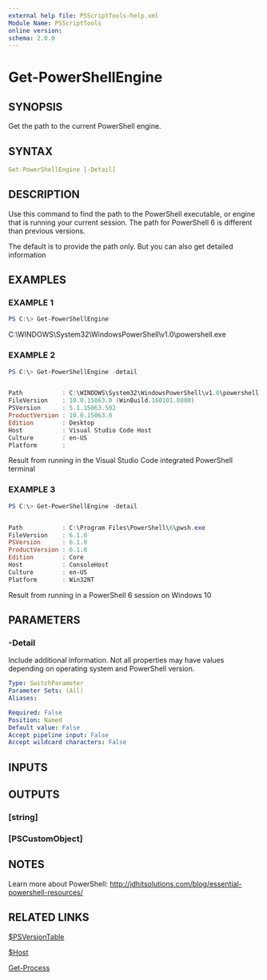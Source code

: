 ```yaml
---
external help file: PSScriptTools-help.xml
Module Name: PSScriptTools
online version:
schema: 2.0.0
---
```


# Get-PowerShellEngine

## SYNOPSIS

Get the path to the current PowerShell engine.

## SYNTAX

```yaml
Get-PowerShellEngine [-Detail]
```

## DESCRIPTION

Use this command to find the path to the PowerShell executable, or engine that is running your current session. The path for PowerShell 6 is different than previous versions.

The default is to provide the path only. But you can also get detailed information

## EXAMPLES

### EXAMPLE 1

```powershell
PS C:\> Get-PowerShellEngine
```

C:\WINDOWS\System32\WindowsPowerShell\v1.0\powershell.exe

### EXAMPLE 2

```powershell
PS C:\> Get-PowerShellEngine -detail


Path           : C:\WINDOWS\System32\WindowsPowerShell\v1.0\powershell.exe
FileVersion    : 10.0.15063.0 (WinBuild.160101.0800)
PSVersion      : 5.1.15063.502
ProductVersion : 10.0.15063.0
Edition        : Desktop
Host           : Visual Studio Code Host
Culture        : en-US
Platform       :
```

Result from running in the Visual Studio Code integrated PowerShell terminal

### EXAMPLE 3

```powershell
PS C:\> Get-PowerShellEngine -detail


Path           : C:\Program Files\PowerShell\6\pwsh.exe
FileVersion    : 6.1.0
PSVersion      : 6.1.0
ProductVersion : 6.1.0
Edition        : Core
Host           : ConsoleHost
Culture        : en-US
Platform       : Win32NT
```

Result from running in a PowerShell 6 session on Windows 10

## PARAMETERS

### -Detail

Include additional information. Not all properties may have values depending on operating system and PowerShell version.

```yaml
Type: SwitchParameter
Parameter Sets: (All)
Aliases:

Required: False
Position: Named
Default value: False
Accept pipeline input: False
Accept wildcard characters: False
```

## INPUTS

## OUTPUTS

### [string]

### [PSCustomObject]

## NOTES

Learn more about PowerShell: http://jdhitsolutions.com/blog/essential-powershell-resources/

## RELATED LINKS

[$PSVersionTable]()

[$Host]()

[Get-Process]()
